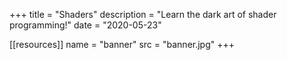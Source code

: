 +++
title = "Shaders"
description = "Learn the dark art of shader programming!"
date = "2020-05-23"

[[resources]]
name = "banner"
src = "banner.jpg"
+++
